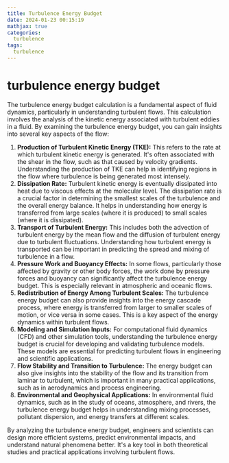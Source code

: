 ```yaml
---
title: Turbulence Energy Budget
date: 2024-01-23 00:15:19
mathjax: true
categories: 
  turbulence
tags:
  turbulence
---
```


# turbulence energy budget

The turbulence energy budget calculation is a fundamental aspect of fluid dynamics, particularly in understanding turbulent flows. This calculation involves the analysis of the kinetic energy associated with turbulent eddies in a fluid. By examining the turbulence energy budget, you can gain insights into several key aspects of the flow:

1. **Production of Turbulent Kinetic Energy (TKE):** This refers to the rate at which turbulent kinetic energy is generated. It's often associated with the shear in the flow, such as that caused by velocity gradients. Understanding the production of TKE can help in identifying regions in the flow where turbulence is being generated most intensely.
2. **Dissipation Rate:** Turbulent kinetic energy is eventually dissipated into heat due to viscous effects at the molecular level. The dissipation rate is a crucial factor in determining the smallest scales of the turbulence and the overall energy balance. It helps in understanding how energy is transferred from large scales (where it is produced) to small scales (where it is dissipated).
3. **Transport of Turbulent Energy:** This includes both the advection of turbulent energy by the mean flow and the diffusion of turbulent energy due to turbulent fluctuations. Understanding how turbulent energy is transported can be important in predicting the spread and mixing of turbulence in a flow.
4. **Pressure Work and Buoyancy Effects:** In some flows, particularly those affected by gravity or other body forces, the work done by pressure forces and buoyancy can significantly affect the turbulence energy budget. This is especially relevant in atmospheric and oceanic flows.
5. **Redistribution of Energy Among Turbulent Scales:** The turbulence energy budget can also provide insights into the energy cascade process, where energy is transferred from larger to smaller scales of motion, or vice versa in some cases. This is a key aspect of the energy dynamics within turbulent flows.
6. **Modeling and Simulation Inputs:** For computational fluid dynamics (CFD) and other simulation tools, understanding the turbulence energy budget is crucial for developing and validating turbulence models. These models are essential for predicting turbulent flows in engineering and scientific applications.
7. **Flow Stability and Transition to Turbulence:** The energy budget can also give insights into the stability of the flow and its transition from laminar to turbulent, which is important in many practical applications, such as in aerodynamics and process engineering.
8. **Environmental and Geophysical Applications:** In environmental fluid dynamics, such as in the study of oceans, atmosphere, and rivers, the turbulence energy budget helps in understanding mixing processes, pollutant dispersion, and energy transfers at different scales.

By analyzing the turbulence energy budget, engineers and scientists can design more efficient systems, predict environmental impacts, and understand natural phenomena better. It's a key tool in both theoretical studies and practical applications involving turbulent flows.
